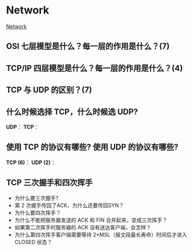 # Network

[Network](../../IO/Network.md)

## OSI 七层模型是什么？每一层的作用是什么？(7)

## TCP/IP 四层模型是什么？每一层的作用是什么？(4)

## TCP 与 UDP 的区别？(7)

## 什么时候选择 TCP，什么时候选 UDP?

**UDP**：
**TCP**：

## 使用 TCP 的协议有哪些? 使用 UDP 的协议有哪些?

**TCP (6)**：
**UDP (2)**：

## TCP 三次握手和四次挥手

* 为什么要三次握手?
* 第 2 次握手传回了ACK，为什么还要传回SYN？
* 为什么要四次挥手？
* 为什么不能把服务器发送的 ACK 和 FIN 合并起来，变成三次挥手？
* 如果第二次挥手时服务器的 ACK 没有送达客户端，会怎样？
* 为什么第四次挥手客户端需要等待 2*MSL（报文段最长寿命）时间后才进入 CLOSED 状态？
